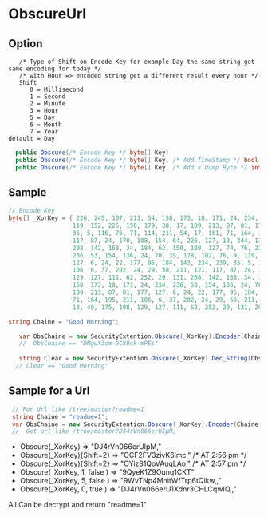 # ObscureUrl

## Option 

```
   /* Type of Shift on Encode Key for example Day the same string get same encoding for today */ 
   /* with Hour => encoded string get a different result every hour */ 
   Shift
      0 = Millisecond
      1 = Second
      2 = Minute
      3 = Hour
      5 = Day
      6 = Month
      7 = Year
default = Day  
```

```C#
  public Obscure(/* Encode Key */ byte[] Key)
  public Obscure(/* Encode Key */ byte[] Key, /* Add TimeStamp */ bool TimeStamp = false) 
  public Obscure(/* Encode Key */ byte[] Key, /* Add x Dump Byte */ int Complement = 0, /* Add TimeStamp */ bool TimeStamp = false) 
```

## Sample
```C#
// Encode Key
byte[] _XorKey = { 226, 245, 107, 211, 54, 158, 173, 18, 171, 24, 234, 236, 53, 154, 136, 24, 70, 35, 178, 102, 76, 9,
                  119, 152, 225, 150, 179, 38, 17, 109, 213, 87, 81, 177, 127, 6, 24, 22, 177, 95, 184, 143, 234, 239, 
                  35, 5, 116, 76, 71, 114, 211, 54, 17, 161, 71, 164, 195, 211, 106, 6, 37, 202, 24, 29, 58, 211, 121, 
                  117, 87, 24, 170, 108, 154, 64, 226, 127, 13, 244, 13, 49, 175, 108, 129, 127, 111, 62, 252, 29, 131, 
                  208, 142, 168, 34, 184, 62, 150, 180, 127, 74, 76, 226, 245, 107, 211, 54, 158, 173, 18, 171, 24, 234, 
                  236, 53, 154, 136, 24, 70, 35, 178, 102, 76, 9, 119, 152, 225, 150, 179, 38, 17, 109, 213, 87, 81, 177, 
                  127, 6, 24, 22, 177, 95, 184, 143, 234, 239, 35, 5, 116, 76, 71, 114, 211, 54, 17, 161, 71, 164, 195, 211, 
                  106, 6, 37, 202, 24, 29, 58, 211, 121, 117, 87, 24, 170, 108, 154, 64, 226, 127, 13, 244, 13, 49, 175, 108, 
                  129, 127, 111, 62, 252, 29, 131, 208, 142, 168, 34, 184, 62, 150, 180, 127, 74, 76, 226, 245, 107, 211, 54, 
                  158, 173, 18, 171, 24, 234, 236, 53, 154, 136, 24, 70, 35, 178, 102, 76, 9, 119, 152, 225, 150, 179, 38, 17, 
                  109, 213, 87, 81, 177, 127, 6, 24, 22, 177, 95, 184, 143, 234, 239, 35, 5, 116, 76, 71, 114, 211, 54, 17, 161, 
                  71, 164, 195, 211, 106, 6, 37, 202, 24, 29, 58, 211, 121, 117, 87, 24, 170, 108, 154, 64, 226, 127, 13, 244, 
                  13, 49, 175, 108, 129, 127, 111, 62, 252, 29, 131, 208, 142, 168, 34, 184, 62, 150, 180, 127, 74, 76 };

string Chaine = "Good Morning";

   var ObsChaine = new SecurityExtention.Obscure(_XorKey).Encoder(Chaine, SecurityExtention.ObscureStringMode.ASCII); 
   //  ObsChaine == "DMguX3cm-9C80ck-mPEs"
   
   string Clear = new SecurityExtention.Obscure(_XorKey).Dec_String(ObsChaine, SecurityExtention.ObscureStringMode.ASCII);
  // Clear == "Good Morning"

```


## Sample for a Url
```c#
 // For Url like /tree/master?readme=1
 string Chaine = "readme=1";
 var ObsChaine = new SecurityExtention.Obscure(_XorKey).Encoder(Chaine, SecurityExtention.ObscureStringMode.ASCII);
 //  Get url like /tree/master?DJ4rVn066erUIpM,
```            
  * Obscure(_XorKey)            => "DJ4rVn066erUIpM,"
  * Obscure(_XorKey){Shift=2}   => "OCF2FV3zivK6lmc,"   /* AT 2:56 pm */
  * Obscure(_XorKey){Shift=2}   => "OYiz81QoVAuqLAo,"   /* AT 2:57 pm */
  * Obscure(_XorKey, 1, false ) => "9QyeK1Z9Ounq1CKT"
  * Obscure(_XorKey, 5, false ) => "9WvTNp4MnitWfTrp6tQikw,,"
  * Obscure(_XorKey, 0, true  ) => "DJ4rVn066erU1Xdnr3CHLCqwIQ,,"
   
   All Can be decrypt and return "readme=1"
   
   
